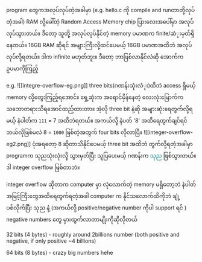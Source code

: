 
program တွေကအလုပ်လုပ်တဲ့အခါမှာ (e.g. hello.c ကို compile and runတာတို့လုပ်တဲ့အခါ) RAM လို့ခေါ်တဲ့ Random Access Memory chip ပြားလေးအပေါ်မှာ အလုပ်လုပ်သွားတယ်။ 
ဒီတော့ သူတို့ အလုပ်လုပ်နိုင်တဲ့ memory ပမာဏက finite/ဆံုးမှတ်ရှိနေတယ်။
16GB RAM ဆိုရင် အများကြီးလို့ထင်ပေမယ့် 16GB ပမာဏအထိဘဲ အလုပ်လုပ်လို့ရတယ်။ ဒါက infinite မဟုတ်ဘူး။ ဒီတော့ ဘာဖြစ်လာနိုင်လဲဆို အောက်က ဥပမာကိုကြည့်

e.g.
	![[integre-overflow-eg.png]] three bits(ဂဏန်းသုံးလံုး)ထိဘဲ access ရှိမယ့် memory လို့တွေးကြည့်ရအောင်။ ရှေ့ဆုံးက အရောင်မှိန်နေတဲ့ လေးလုံးမြောက်က သဘောတရားသိရအောင်ထည့်ထားတာ။ 
	အဲ့လို three bit နဲ့ဆို အများဆုံးရေတွက်လို့ရမယ့် နံပါတ်က `111` = 7 အထိဘဲရတယ်။ အကယ်လို့ နံပတ် '8' အထိရေတွက်ချင်ရင် ဘယ်လိုဖြစ်မလဲ 8 = `1000` ဖြစ်တဲ့အတွက် four bits လိုလာပြီ။
	![[integer-overflow-eg2.png]] ပုံအရတော့ 8 ဆိုတာသိနိုင်ပေမယ့် three bit အထိဘဲ တွက်လို့ရတဲ့အခါမှာ programက သုညသုံးလုံးလို့ သွားမှတ်ပြီး သူပြပေးမယ့် ဂဏန်းက <span style="color:rgb(0, 128, 128)">သုည</span> ဖြစ်သွားတယ်။ ဒါ integer overflow ဖြစ်တာဘဲ။

integer overflow ဆိုတာက computer မှာ လုံလောက်တဲ့ memory မရှိတော့ဘဲ နံပါတ်အမြင့်ကြီးတွေအထိရေတွက်ရတဲ့အခါ computer က နိုင်သလောက်ထိကိုဘဲ ချုံ့ပစ်လိုက်ပြီး သုည နဲ့ (အကယ်လို့ positive/negative number ကိုပါ support ရင် ) negative numbers တွေ မှားထွက်လာတာမျိုးကိုဆိုလိုတယ်

32 bits (4 bytes) - roughly around 2billions number (both positive and negative, if only positive ~4 billions)

64 bits (8 bytes) - crazy big numbers hehe

